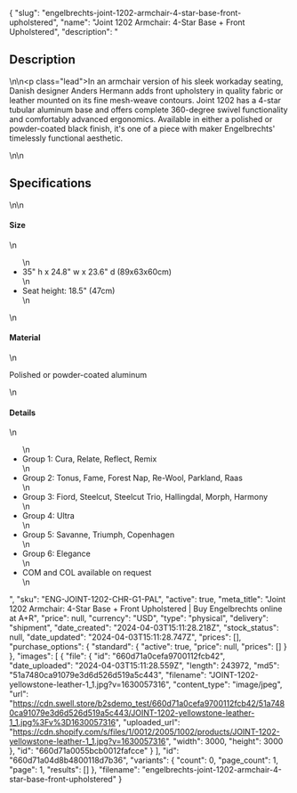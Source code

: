{
  "slug": "engelbrechts-joint-1202-armchair-4-star-base-front-upholstered",
  "name": "Joint 1202 Armchair: 4-Star Base + Front Upholstered",
  "description": "<h2>Description</h2>\n<!-- split -->\n<p class=\"lead\">In an armchair version of his sleek workaday seating, Danish designer Anders Hermann adds front upholstery in quality fabric or leather mounted on its fine mesh-weave contours. Joint 1202 has a 4-star tubular aluminum base and offers complete 360-degree swivel functionality and comfortably advanced ergonomics. Available in either a polished or powder-coated black finish, it's one of a piece with maker Engelbrechts' timelessly functional aesthetic. </p>\n<!-- split -->\n<h2>Specifications</h2>\n<!-- split -->\n<h4>Size</h4>\n<ul>\n<li>35\" h x 24.8\" w x 23.6\" d (89x63x60cm)</li>\n<li>Seat height: 18.5\" (47cm)</li>\n</ul>\n<h4>Material</h4>\n<p>Polished or powder-coated aluminum</p>\n<h4>Details</h4>\n<ul>\n<li>Group 1: Cura, Relate, Reflect, Remix</li>\n<li>Group 2: Tonus, Fame, Forest Nap, Re-Wool, Parkland, Raas</li>\n<li>Group 3: Fiord, Steelcut, Steelcut Trio, Hallingdal, Morph, Harmony</li>\n<li>Group 4: Ultra</li>\n<li>Group 5: Savanne, Triumph, Copenhagen</li>\n<li>Group 6: Elegance</li>\n<li>COM and COL available on request</li>\n</ul>",
  "sku": "ENG-JOINT-1202-CHR-G1-PAL",
  "active": true,
  "meta_title": "Joint 1202 Armchair: 4-Star Base + Front Upholstered | Buy Engelbrechts online at A+R",
  "price": null,
  "currency": "USD",
  "type": "physical",
  "delivery": "shipment",
  "date_created": "2024-04-03T15:11:28.218Z",
  "stock_status": null,
  "date_updated": "2024-04-03T15:11:28.747Z",
  "prices": [],
  "purchase_options": {
    "standard": {
      "active": true,
      "price": null,
      "prices": []
    }
  },
  "images": [
    {
      "file": {
        "id": "660d71a0cefa9700112fcb42",
        "date_uploaded": "2024-04-03T15:11:28.559Z",
        "length": 243972,
        "md5": "51a7480ca91079e3d6d526d519a5c443",
        "filename": "JOINT-1202-yellowstone-leather-1_1.jpg?v=1630057316",
        "content_type": "image/jpeg",
        "url": "https://cdn.swell.store/b2sdemo_test/660d71a0cefa9700112fcb42/51a7480ca91079e3d6d526d519a5c443/JOINT-1202-yellowstone-leather-1_1.jpg%3Fv%3D1630057316",
        "uploaded_url": "https://cdn.shopify.com/s/files/1/0012/2005/1002/products/JOINT-1202-yellowstone-leather-1_1.jpg?v=1630057316",
        "width": 3000,
        "height": 3000
      },
      "id": "660d71a0055bcb0012fafcce"
    }
  ],
  "id": "660d71a04d8b4800118d7b36",
  "variants": {
    "count": 0,
    "page_count": 1,
    "page": 1,
    "results": []
  },
  "filename": "engelbrechts-joint-1202-armchair-4-star-base-front-upholstered"
}